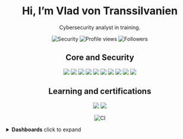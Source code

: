 <h1 align="center">Hi, I’m Vlad von Transsilvanien</h1>
<p align="center">Cybersecurity analyst in training.</p>

<p align="center">
  <img src="https://img.shields.io/badge/Focus-Cybersecurity-blue" alt="Security" />
  <img src="https://visitor-badge.laobi.icu/badge?page_id=vladvontranssilvanien.vladvontranssilvanien" alt="Profile views" />
  <img src="https://img.shields.io/github/followers/vladvontranssilvanien?label=Follow&style=social" alt="Followers" />
</p>

<div align="center">

## Core and Security
<img src="https://img.shields.io/badge/Linux-FCC624?logo=linux&logoColor=black" />
<img src="https://img.shields.io/badge/Kali_Linux-557C94?logo=kalilinux&logoColor=white" />
<img src="https://img.shields.io/badge/Python-3776AB?logo=python&logoColor=white" />
<img src="https://img.shields.io/badge/Bash-4EAA25?logo=gnubash&logoColor=white" />
<img src="https://img.shields.io/badge/Git-F05032?logo=git&logoColor=white" />
<img src="https://img.shields.io/badge/GitHub-181717?logo=github&logoColor=white" />
<img src="https://img.shields.io/badge/Wireshark-1679A7?logo=wireshark&logoColor=white" />
<img src="https://img.shields.io/badge/Docker-2496ED?logo=docker&logoColor=white" />
<img src="https://img.shields.io/badge/PostgreSQL-4169E1?logo=postgresql&logoColor=white" />
<img src="https://img.shields.io/badge/SQLite-003B57?logo=sqlite&logoColor=white" />

## Learning and certifications
<img src="https://img.shields.io/badge/CompTIA_Security%2B-in_progress-ED1C24?logo=comptia&logoColor=white" />
<img src="https://img.shields.io/badge/CompTIA_Tech%2B-in_progress-ED1C24?logo=comptia&logoColor=white" />

![CI](https://img.shields.io/github/actions/workflow/status/vladvontranssilvanien/cvedb-pg/ci.yml?branch=main)


</div>

<details>
  <summary><b>Dashboards</b>  click to expand</summary>

  <p>
    <img src="https://github-profile-trophy.vercel.app/?username=vladvontranssilvanien&margin-w=8" alt="Trophies" height="150" />
    <img src="https://github-readme-activity-graph.vercel.app/graph?username=vladvontranssilvanien&radius=12" alt="Activity Graph" height="150" />
  </p>

</details>




